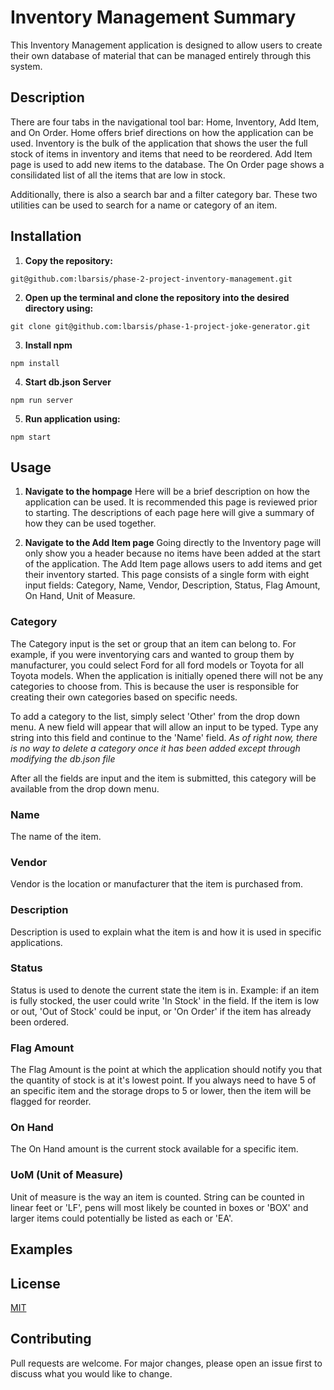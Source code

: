 # Inventory Management Summary
This Inventory Management application is designed to allow users to create their own database of material that can be managed entirely through this system. 

## Description
There are four tabs in the navigational tool bar: Home, Inventory, Add Item, and On Order. Home offers brief directions on how the application can be used. Inventory is the bulk of the application that shows the user the full stock of items in inventory and items that need to be reordered. Add Item page is used to add new items to the database. The On Order page shows a consilidated list of all the items that are low in stock.

Additionally, there is also a search bar and a filter category bar. These two utilities can be used to search for a name or category of an item.

## Installation
1. **Copy the repository:** 
```
git@github.com:lbarsis/phase-2-project-inventory-management.git
```
2. **Open up the terminal and clone the repository into the desired directory using:**
```
git clone git@github.com:lbarsis/phase-1-project-joke-generator.git
```

3. **Install npm** 
```
npm install
```

4. **Start db.json Server** 
```
npm run server
```

5. **Run application using:** 
```
npm start
```

## Usage
1. **Navigate to the hompage**
Here will be a brief description on how the application can be used. It is recommended this page is reviewed prior to starting. The descriptions of each page here will give a summary of how they can be used together.

2. **Navigate to the Add Item page**
Going directly to the Inventory page will only show you a header because no items have been added at the start of the application. The Add Item page allows users to add items and get their inventory started. This page consists of a single form with eight input fields: Category, Name, Vendor, Description, Status, Flag Amount, On Hand, Unit of Measure.

### Category
The Category input is the set or group that an item can belong to. For example, if you were inventorying cars and wanted to group them by manufacturer, you could select Ford for all ford models or Toyota for all Toyota models. When the application is initially opened there will not be any categories to choose from. This is because the user is responsible for creating their own categories based on specific needs. 

To add a category to the list, simply select 'Other' from the drop down menu. A new field will appear that will allow an input to be typed. Type any string into this field and continue to the 'Name' field. *As of right now, there is no way to delete a category once it has been added except through modifying the db.json file*

After all the fields are input and the item is submitted, this category will be available from the drop down menu.

### Name
The name of the item.

### Vendor
Vendor is the location or manufacturer that the item is purchased from.

### Description
Description is used to explain what the item is and how it is used in specific applications.

### Status
Status is used to denote the current state the item is in. Example: if an item is fully stocked, the user could write 'In Stock' in the field. If the item is low or out, 'Out of Stock' could be input, or 'On Order' if the item has already been ordered. 

### Flag Amount
The Flag Amount is the point at which the application should notify you that the quantity of stock is at it's lowest point. If you always need to have 5 of an specific item and the storage drops to 5 or lower, then the item will be flagged for reorder.

### On Hand
The On Hand amount is the current stock available for a specific item.

### UoM (Unit of Measure)
Unit of measure is the way an item is counted. String can be counted in linear feet or 'LF', pens will most likely be counted in boxes or 'BOX' and larger items could potentially be listed as each or 'EA'.

## Examples


## License
[MIT](https://choosealicense.com/licenses/mit/)

## Contributing
Pull requests are welcome. For major changes, please open an issue first to discuss what you would like to change.